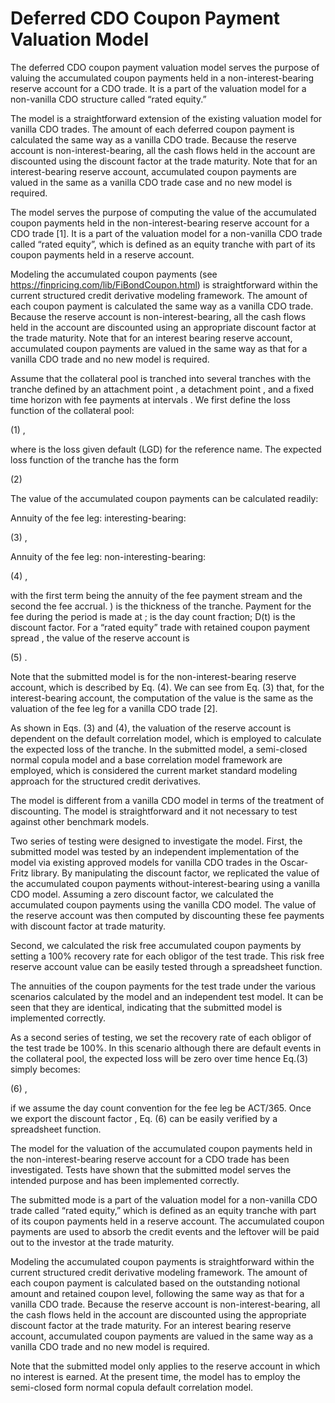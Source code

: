 # Deferred CDO Coupon Payment Valuation Model
 

The deferred CDO coupon payment valuation model serves the purpose of valuing the accumulated coupon payments held in a non-interest-bearing reserve account for a CDO trade.  It is a part of the valuation model for a non-vanilla CDO structure called “rated equity.”

The model is a straightforward extension of the existing valuation model for vanilla CDO trades. The amount of each deferred coupon payment is calculated the same way as a vanilla CDO trade. Because the reserve account is non-interest-bearing, all the cash flows held in the account are discounted using the discount factor at the trade maturity. Note that for an interest-bearing reserve account, accumulated coupon payments are valued in the same as a vanilla CDO trade case and no new model is required.

The model serves the purpose of computing the value of the accumulated coupon payments held in the non-interest-bearing reserve account for a CDO trade [1]. It is a part of the valuation model for a non-vanilla CDO trade called “rated equity”, which is defined as an equity tranche with part of its coupon payments held in a reserve account. 

Modeling the accumulated coupon payments (see https://finpricing.com/lib/FiBondCoupon.html) is straightforward within the current structured credit derivative modeling framework. The amount of each coupon payment is calculated the same way as a vanilla CDO trade. Because the reserve account is non-interest-bearing, all the cash flows held in the account are discounted using an appropriate discount factor at the trade maturity. Note that for an interest bearing reserve account, accumulated coupon payments are valued in the same way as that for a vanilla CDO trade and no new model is required.

Assume that the collateral pool is tranched into several tranches with the tranche defined by an attachment point , a detachment point , and a fixed time horizon   with fee payments at intervals .   We first define the loss function of the collateral pool:

(1)		 ,		

where    is the loss given default (LGD) for the  reference name.   The expected loss function of the tranche has the form

(2)		 

The value of the accumulated coupon payments can be calculated readily:

Annuity of the fee leg: interesting-bearing:

 (3)		 ,


Annuity of the fee leg: non-interesting-bearing:

 (4)		 ,

with the first term being the annuity of the fee payment stream and the second the fee accrual.  )  is the thickness of the tranche. Payment for the fee during the period   is made at  ;   is the day count fraction; D(t) is the discount factor.
For a “rated equity” trade with retained coupon payment spread , the value of the reserve account is 

(5)		 .

Note that the submitted model is for the non-interest-bearing reserve account, which is described by Eq. (4). We can see from Eq. (3) that, for the interest-bearing account, the computation of the value is the same as the valuation of the fee leg for a vanilla CDO trade [2]. 

As shown in Eqs. (3) and (4), the valuation of the reserve account is dependent on the default correlation model, which is employed to calculate the expected loss of the tranche. In the submitted model, a semi-closed normal copula model and a base correlation model framework are employed, which is considered the current market standard modeling approach for the structured credit derivatives. 

The model is different from a vanilla CDO model in terms of the treatment of discounting. The model is straightforward and it not necessary to test against other benchmark models.

Two series of testing were designed to investigate the model. First, the submitted model was tested by an independent implementation of the model via existing approved models for vanilla CDO trades in the Oscar-Fritz library. By manipulating the discount factor, we replicated the value of the accumulated coupon payments without-interest-bearing using a vanilla CDO model. Assuming a zero discount factor, we calculated the accumulated coupon payments using the vanilla CDO model. The value of the reserve account was then computed by discounting these fee payments with discount factor at trade maturity. 

Second, we calculated the risk free accumulated coupon payments by setting a 100% recovery rate for each obligor of the test trade. This risk free reserve account value can be easily tested through a spreadsheet function.

The annuities of the coupon payments for the test trade under the various scenarios calculated by the model and an independent test model. It can be seen that they are identical, indicating that the submitted model is implemented correctly.

As a second series of testing, we set the recovery rate of each obligor of the test trade be 100%. In this scenario although there are default events in the collateral pool, the expected loss will be zero over time hence Eq.(3) simply becomes:

(6)	 ,

if we assume the day count convention for the fee leg be ACT/365. Once we export the discount factor , Eq. (6) can be easily verified by a spreadsheet function. 

The model for the valuation of the accumulated coupon payments held in the non-interest-bearing reserve account for a CDO trade has been investigated. Tests have shown that the submitted model serves the intended purpose and has been implemented correctly. 

The submitted mode is a part of the valuation model for a non-vanilla CDO trade called “rated equity,” which is defined as an equity tranche with part of its coupon payments held in a reserve account. The accumulated coupon payments are used to absorb the credit events and the leftover will be paid out to the investor at the trade maturity. 

Modeling the accumulated coupon payments is straightforward within the current structured credit derivative modeling framework. The amount of each coupon payment is calculated based on the outstanding notional amount and retained coupon level, following the same way as that for a vanilla CDO trade. Because the reserve account is non-interest-bearing, all the cash flows held in the account are discounted using the appropriate discount factor at the trade maturity. For an interest bearing reserve account, accumulated coupon payments are valued in the same way as a vanilla CDO trade and no new model is required.

Note that the submitted model only applies to the reserve account in which no interest is earned. At the present time, the model has to employ the semi-closed form normal copula default correlation model. 

